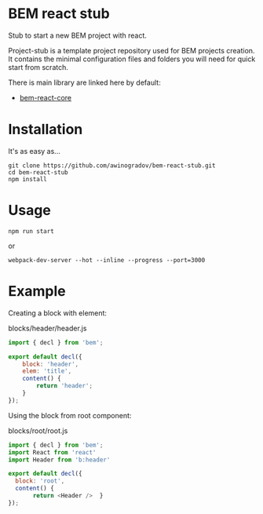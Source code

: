 # BEM react stub

Stub to start a new BEM project with react.

Project-stub is a template project repository used for BEM projects creation. It contains the minimal configuration files and folders you will need for quick start from scratch.

There is main library are linked here by default:

* [bem-react-core](https://github.com/bem/bem-react-core)

# Installation
It's as easy as...

```shell
git clone https://github.com/awinogradov/bem-react-stub.git
cd bem-react-stub
npm install
```

# Usage

```shell
npm run start
```
or
```shell
webpack-dev-server --hot --inline --progress --port=3000
```

# Example

Creating a block with element:

blocks/header/header.js

```js
import { decl } from 'bem';

export default decl({
	block: 'header',
	elem: 'title',
	content() {
		return 'header';
	}
});
```

Using the block from root component:

blocks/root/root.js

```js
import { decl } from 'bem';
import React from 'react'
import Header from 'b:header'

export default decl({
  block: 'root',
  content() {
       return <Header />  }
});
```
